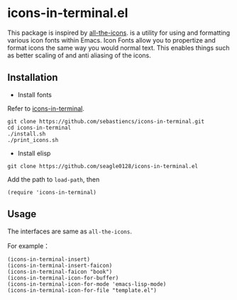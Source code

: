 # icons-in-terminal.el

This package is inspired by [all-the-icons](https://github.com/domtronn/all-the-icons.el).
is a utility for using and formatting various icon fonts within Emacs.  Icon
Fonts allow you to propertize and format icons the same way you would normal
text.  This enables things such as better scaling of and anti aliasing of the
icons.

## Installation

- Install fonts

Refer to [icons-in-terminal](https://github.com/sebastiencs/icons-in-terminal#installation).

``` shell
git clone https://github.com/sebastiencs/icons-in-terminal.git
cd icons-in-terminal
./install.sh
./print_icons.sh
```

- Install elisp

``` shell
git clone https://github.com/seagle0128/icons-in-terminal.el
```

Add the path to `load-path`, then

``` emacs-lisp
(require 'icons-in-terminal)
```

## Usage

The interfaces are same as `all-the-icons`.

For example：

``` emacs-lisp
(icons-in-terminal-insert)
(icons-in-terminal-insert-faicon)
(icons-in-terminal-faicon "book")
(icons-in-terminal-icon-for-buffer)
(icons-in-terminal-icon-for-mode 'emacs-lisp-mode)
(icons-in-terminal-icon-for-file "template.el")

```
